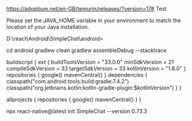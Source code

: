 https://adoptium.net/en-GB/temurin/releases/?version=17# Test


Please set the JAVA_HOME variable in your environment to match the
location of your Java installation.

D:\react\Android\SimpleChat\android>


cd android
gradlew clean
gradlew assembleDebug --stacktrace



buildscript {
    ext {
        buildToolsVersion = "33.0.0"
        minSdkVersion = 21
        compileSdkVersion = 33
        targetSdkVersion = 33
        kotlinVersion = "1.8.0"
    }
    repositories {
        google()
        mavenCentral()
    }
    dependencies {
        classpath("com.android.tools.build:gradle:7.4.2")
        classpath("org.jetbrains.kotlin:kotlin-gradle-plugin:$kotlinVersion")
    }
}

allprojects {
    repositories {
        google()
        mavenCentral()
    }
}



npx react-native@latest init SimpleChat --version 0.73.3


